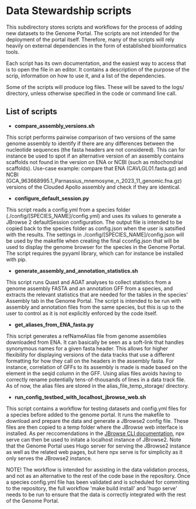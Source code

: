 # Data Stewardship scripts

This subdirectory stores scripts and workflows for the process of adding new datasets to the Genome Portal. The scripts are not intended for the deployment of the portal itself. Therefore, many of the scripts will rely heavily on external dependencies in the form of established bioinformatics tools.

Each script has its own documentation, and the easiest way to access that is to open the file in an editor. It contains a description of the purpose of the scrip, information on how to use it, and a list of the dependencies.

Some of the scripts will produce log files. These will be saved to the logs/ directory, unless otherwise specified in the code or command line call.

## List of scripts

- **compare_assembly_versions.sh**

This script performs pairwise comparison of two versions of the same genome assembly to identify if there are any differences between the nucleotide sequences (the fasta headers are not considered). This can for instance be used to spot if an alternative version of an assembly contains scaffolds not found in the version on ENA or NCBI (such as mitochondrial scaffolds). Use-case example: compare that ENA (CAVLGL01.fasta.gz) and NCBI (GCA_963668995.1_Parnassius_mnemosyne_n_2023_11_genomic.fna.gz) versions of the Clouded Apollo assembly and check if they are identical.

- **configure_default_session.py**

This script reads a config.yml from a species folder (./config/[SPECIES_NAME]/config.yml) and uses its values to generate a JBrowse 2 defaultSession configuration. The output file is intended to be copied back to the species folder as config.json when the user is satsified with the results. The settings in ./config/[SPECIES_NAME]/config.json will be used by the makefile when creating the final cconfig.json that will be used to display the genome browser for the species in the Genome Portal. The script requires the pyyaml library, which can for instance be installed with pip.

- **generate_assembly_and_annotation_statistics.sh**

This script runs Quast and AGAT analyses to collect statistics from a genome assembly FASTA and an annotation GFF from a species, and extracts the relevant statistics that are needed for the tables in the species' Assembly tab in the Genome Portal. The script is intended to be run with assembly and annotation files from the same species, but this is up to the user to control as it is not explicitly enforced by the code itself.

- **get_aliases_from_ENA_fasta.py**

This script generates a refNameAlias file from genome assemblies downloaded from ENA. It can basically be seen as a soft-link that handles synonymous names for a given fasta header. This allows for higher flexibility for displaying versions of the data tracks that use a different formatting for how they call on the headers in the assembly fasta. For instance, correlation of GFFs to its assembly is made is made based on the element in the seqid column in the GFF. Using alias files avoids having to correctly rename potentially tens-of-thousands of lines in a data track file. As of now, the alias files are stored in the alias_file_temp_storage/ directory.

- **run_config_testbed_with_localhost_jbrowse_web.sh**

This script contains a workflow for testing datasets and config.yml files for a species before added to the genome portal. It runs the makefile to download and prepare the data and generate a JBrowse2 config file. These files are then copied to a temp folder where the JBrowse web interface is installed. As per reccomendations in the [JBrowse CLI documentation](https://jbrowse.org/jb2/docs/quickstart_web/), npx serve can then be used to initate a localhost instance of JBrowse2. Note that the Genome Portal uses Hugo server for serving the JBrowse2 instance as well as the related web pages, but here npx serve is for simplicity as it only serves the JBrowse2 instance.

NOTE! The workflow is intended for assisting in the data validation process, and not as an alternative to the rest of the code base in the repository. Once a species config.yml file has been validated and is scheduled for commiting to the repository, the full workflow 'make build install' and 'hugo serve'
needs to be run to ensure that the data is correctly integrated with the rest of the Genome Portal.